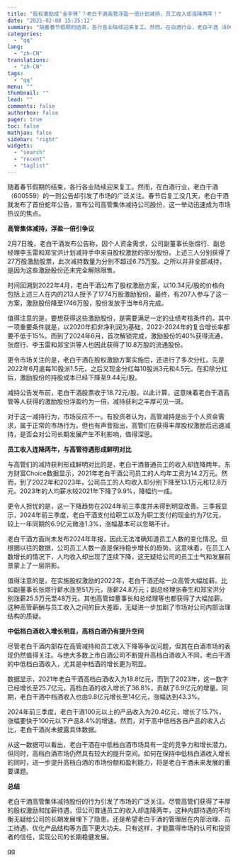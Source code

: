 ```yaml
---
title: "股权激励成‘金手铐’？老白干酒高管浮盈一倍计划减持，员工收入却连降两年！"
date: "2025-02-08 15:35:12"
summary: "随着春节假期的结束，各行各业陆续迎来复工。然而，在白酒行业，老白干酒（600559）的一则公告却引发..."
categories:
  - "qq"
lang:
  - "zh-CN"
translations:
  - "zh-CN"
tags:
  - "qq"
menu: ""
thumbnail: ""
lead: ""
comments: false
authorbox: false
pager: true
toc: false
mathjax: false
sidebar: "right"
widgets:
  - "search"
  - "recent"
  - "taglist"
---
```


随着春节假期的结束，各行各业陆续迎来复工。然而，在白酒行业，老白干酒（600559）的一则公告却引发了市场的广泛关注。春节后复工没几天，老白干酒就发布了首份蛇年公告，宣布公司高管集体减持公司股份，这一举动迅速成为市场热议的焦点。

**高管集体减持，浮盈一倍引争议**

2月7日晚，老白干酒发布公告称，因个人资金需求，公司副董事长张煜行、副总经理李玉雷和郑宝洪计划减持手中来自股权激励的部分股份。上述三人分别获得了27万股激励股票，此次减持数量为分别不超过6.75万股。之所以并非全部减持，是因为这些激励股份还未完全解除限售。

时间回溯到2022年4月，老白干酒公布了股权激励方案，以10.34元/股的价格向包括上述三人在内的213人授予了1774万股激励股份。最终，有207人参与了这一方案，激励股份降至1746万股，股份发放于当年6月完成。

值得注意的是，要想获得这些激励股份，是需要满足一定的业绩考核条件的。其中一项重要条件就是，以2020年扣非净利润为基础，2022-2024年的复合增长率都要不低于15%。而到了2024年6月，首次解锁完成，激励股份的40%获得流通，张煜行、李玉雷和郑宝洪等人也因此获得了10.8万股的流通股份。

更令市场关注的是，老白干酒在股权激励方案实施后，还进行了多次分红。先是2022年6月底每10股派1.5元，之后又现金分红每10股派3元和4.5元。在扣除分红后，激励股份的持股成本已经下降至9.44元/股。

减持公告发布前，老白干酒股票收于18.72元/股。以此计算，这意味着老白干酒高管等人获得的激励股份浮盈约为一倍，减持获利之丰厚可见一斑。

对于这一减持行为，市场反应不一。有投资者认为，高管减持是出于个人资金需求，属于正常的市场行为。但也有声音指出，高管们在获得丰厚股权激励后迅速减持，是否会对公司长期发展产生不利影响，值得深思。

**员工收入连降两年，与高管待遇形成鲜明对比**

与高管们的减持获利形成鲜明对比的是，老白干酒普通员工的收入却连降两年。东方财富Choice数据显示，2021年老白干酒公司员工的人均年工资为14.2万元。然而，到了2022年和2023年，公司员工的人均收入却分别下降至13.1万元和12.8万元。2023年的人均薪水较2021年下降了9.9%，降幅约一成。

更令人担忧的是，这一下降趋势在2024年前三季度并未得到明显改善。三季报显示，2024年前三季度，老白干酒支付给职工以及为职工支付的现金约为7亿元，较上一年同期的6.9亿元微涨1.3%，涨幅基本可以忽略不计。

老白干酒方面尚未发布2024年年报，因此无法准确知道员工人数的变化情况。但根据以往的数据，公司员工人数一直是保持稳步增长的趋势。这意味着，在员工人数增长的情况下，人均收入却出现了连续下降，这无疑给公司的员工士气和发展前景蒙上了一层阴影。

值得注意的是，在实施股权激励的2022年，老白干酒还给一众高管大幅加薪。比如副董事长张煜行薪水涨至51万元，涨薪24.8万元；副总经理张春生和郑宝洪分别涨薪25.5万元至48万元。其他高管如董事长和总经理等也都获得了大幅加薪。这种高管薪酬与员工收入之间的巨大差距，无疑进一步加剧了市场对公司内部治理结构的质疑。

**中低档白酒收入增长明显，高档白酒仍有提升空间**

尽管老白干酒内部存在高管减持和员工收入下降等争议问题，但其在白酒市场的表现仍然值得关注。与绝大多数上市白酒公司不断提升高档白酒收入不同，老白干酒的中低档白酒收入，尤其是中档酒的增长更为明显。

数据显示，2021年老白干酒高档白酒收入为18.8亿元，而到了2023年，这一数字已经增长至25.7亿元，高档白酒的收入增长了36.8%，贡献了6.9亿元的增量。同期，老白干酒中档酒收入也由9.8亿元增长至14亿元，涨幅达到43.3%。

2024年前三季度，老白干酒100元以上的产品收入为20.4亿元，增长了15.7%，涨幅要快于100元以下产品8.4%的增速。然而，对于高中低档各自产品的收入占比，老白干酒尚未披露具体数据。

从这一数据可以看出，老白干酒在中低档白酒市场具有一定的竞争力和增长潜力。但同时，高档白酒市场仍然具有较大的提升空间。如何在保持中低档白酒收入增长的同时，进一步提升高档白酒的市场份额和盈利能力，将是老白干酒未来发展的重要课题。

**总结**

老白干酒高管集体减持股份的行为引发了市场的广泛关注。尽管高管们获得了丰厚的股权激励和加薪待遇，但公司普通员工的收入却连降两年，这种内部待遇的不均衡无疑给公司的长期发展埋下了隐患。还是希望老白干酒的管理层在内部治理、员工待遇、优化产品结构等方面下更大功夫。只有这样，才能赢得市场的认可和投资者的信任，实现公司的长期稳健发展。

[qq](https://new.qq.com/rain/a/20250208A05A5L00)
